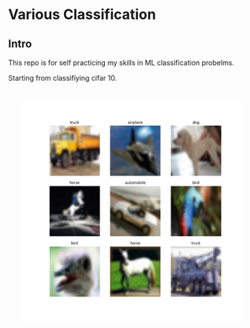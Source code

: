 # Various Classification

## Intro

This repo is for self practicing my skills in ML classification probelms. 

Starting from classifiying cifar 10.


<p align="center">
  <img alt="images" src="./data/docs/cifar10.png" vspace="20" width="450px"/>
</p>

